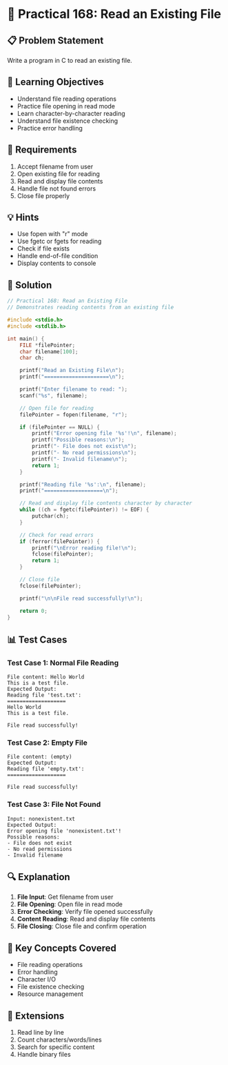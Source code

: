 # 🎯 Practical 168: Read an Existing File

## 📋 Problem Statement

Write a program in C to read an existing file.

## 🎯 Learning Objectives

- Understand file reading operations
- Practice file opening in read mode
- Learn character-by-character reading
- Understand file existence checking
- Practice error handling

## 📝 Requirements

1. Accept filename from user
2. Open existing file for reading
3. Read and display file contents
4. Handle file not found errors
5. Close file properly

## 💡 Hints

- Use fopen with "r" mode
- Use fgetc or fgets for reading
- Check if file exists
- Handle end-of-file condition
- Display contents to console

## 🔧 Solution

```c
// Practical 168: Read an Existing File
// Demonstrates reading contents from an existing file

#include <stdio.h>
#include <stdlib.h>

int main() {
    FILE *filePointer;
    char filename[100];
    char ch;

    printf("Read an Existing File\n");
    printf("=====================\n");

    printf("Enter filename to read: ");
    scanf("%s", filename);

    // Open file for reading
    filePointer = fopen(filename, "r");

    if (filePointer == NULL) {
        printf("Error opening file '%s'!\n", filename);
        printf("Possible reasons:\n");
        printf("- File does not exist\n");
        printf("- No read permissions\n");
        printf("- Invalid filename\n");
        return 1;
    }

    printf("Reading file '%s':\n", filename);
    printf("===================\n");

    // Read and display file contents character by character
    while ((ch = fgetc(filePointer)) != EOF) {
        putchar(ch);
    }

    // Check for read errors
    if (ferror(filePointer)) {
        printf("\nError reading file!\n");
        fclose(filePointer);
        return 1;
    }

    // Close file
    fclose(filePointer);

    printf("\n\nFile read successfully!\n");

    return 0;
}
```

## 📊 Test Cases

### Test Case 1: Normal File Reading
```
File content: Hello World
This is a test file.
Expected Output:
Reading file 'test.txt':
===================
Hello World
This is a test file.

File read successfully!
```

### Test Case 2: Empty File
```
File content: (empty)
Expected Output:
Reading file 'empty.txt':
===================

File read successfully!
```

### Test Case 3: File Not Found
```
Input: nonexistent.txt
Expected Output:
Error opening file 'nonexistent.txt'!
Possible reasons:
- File does not exist
- No read permissions
- Invalid filename
```

## 🔍 Explanation

1. **File Input**: Get filename from user
2. **File Opening**: Open file in read mode
3. **Error Checking**: Verify file opened successfully
4. **Content Reading**: Read and display file contents
5. **File Closing**: Close file and confirm operation

## 🎯 Key Concepts Covered

- File reading operations
- Error handling
- Character I/O
- File existence checking
- Resource management

## 🚀 Extensions

1. Read line by line
2. Count characters/words/lines
3. Search for specific content
4. Handle binary files